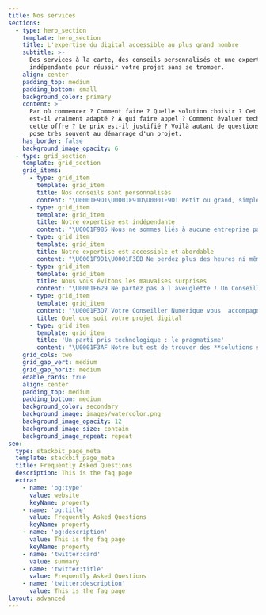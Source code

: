 ```yaml
---
title: Nos services
sections:
  - type: hero_section
    template: hero_section
    title: L'expertise du digital accessible au plus grand nombre
    subtitle: >-
      Des services à la carte, des conseils personnalisés et une expertise
      indépendante pour réussir votre projet sans se tromper.
    align: center
    padding_top: medium
    padding_bottom: small
    background_color: primary
    content: >
      Par où commencer ? Comment faire ? Quelle solution choisir ? Cet outil
      est-il vraiment adapté ? À qui faire appel ? Comment évaluer techniquement
      cette offre ? Le prix est-il justifié ? Voilà autant de questions qu'on se
      pose très souvent au démarrage d'un projet.
    has_border: false
    background_image_opacity: 6
  - type: grid_section
    template: grid_section
    grid_items:
      - type: grid_item
        template: grid_item
        title: Nos conseils sont personnalisés
        content: "\U0001F9D1‍\U0001F91D‍\U0001F9D1 Petit ou grand, simple ou complexe, votre projet est unique et nous savons qu'il est important pour vous.\n\nAussi, nous privilégions toujours une écoute approfondie de votre besoin qui se traduit en recommandations claires, précises, et surtout opérationnelles !\n\nVotre Conseiller Numérique est un **interlocuteur unique qui mobilise notre réseau** de compétences pour répondre à vos questions ou suivre votre projet digital.\n"
      - type: grid_item
        template: grid_item
        title: Notre expertise est indépendante
        content: "\U0001F985 Nous ne sommes liés à aucune entreprise particulière, ne touchons aucune commission et n'avons aucun intérêt à vous orienter vers une solution qui ne vous correspondrait pas pleinement. Seul votre intérêt compte !\n\nVotre Conseiller Numérique est là pour **vous faire économisez du temps et de l'argent !** \n"
      - type: grid_item
        template: grid_item
        title: Notre expertise est accessible et abordable
        content: "\U0001F9D1‍\U0001F3EB Ne perdez plus des heures ni même des journées à lire tout et son contraire sur internet au point de ne plus savoir par où commencer. Une **veille technologique constante** nous permet d'identifier rapidement les solutions en adéquation avec votre projet.\n\nNe vous fiez pas seulement aux belles présentations PowerPoint, aux maquettes qui \"en jettent\" ou au baratin jargonneux qui n'est souvent là que pour vous impressionner. Nous, nous allons droit à l'essentiel et c'est aussi pour cela que **nos tarifs sont particulièrement abordables.**\n\nNous ne perdons pas de temps à rédiger un cahier de charges de deux cents pages que personne ne lit ou à vous produire de \"jolies slides\". Nos recommandations sont **claires, compréhensible et opérationnelles**.\n"
      - type: grid_item
        template: grid_item
        title: Nous vous évitons les mauvaises surprises
        content: "\U0001F629 Ne partez pas à l'aveuglette ! Un Conseiller Numérique, c'est la meilleure **garantie d'éviter les déconvenues** : les projets qui s'éternisent ou échouent, les prestataires qui vous font faux bond ou vous baladent, car le client de toute façon \"n'y comprend rien\".\n\nLa plupart des entreprises de services numériques font bien leur travail, pas nécessairement les plus grandes ou les plus connues. Mais les agences de communication digitale qui vous facturent des sommes exorbitantes pour un travail parfois très simple ne sont pas rares.\n\nQuoi de plus exaspérant qu'un prestataire qui, une fois le devis signé, fait preuve de mauvaise volonté avec des réponses du type : c'est difficile à faire, on a besoin de deux journées de développement supplémentaires, mais pas avant la semaine prochaine ; le dev est sur un autre projet ; ajoutez un ticket et je vais regarder ; je vous envoie un nouveau devis...\n"
      - type: grid_item
        template: grid_item
        content: "\U0001F3D7️ Votre Conseiller Numérique vous  accompagne sur tout type de projets : site internet, application mobile, plateforme métier, publicité digitale, informatique réseau, sécurité de votre système d'information, protection des données personnelles, projet de certification ISO, recherche de prestataires, analyse des offres, audits.\n\nÀ tout moment, il peut mobiliser notre réseau de compétences pour s'adapter à votre besoin et vous aider à faire les bons choix !\n\nQue votre projet soit gros ou petit, simple ou complexe, se monte à quelques centaines ou plusieurs dizaines de milliers d'euros, **nous déployons la même rigueur pour vous aider à le réussir**.\n\n"
        title: Quel que soit votre projet digital
      - type: grid_item
        template: grid_item
        title: 'Un parti pris technologique : le pragmatisme'
        content: "\U0001F3AF Notre but est de trouver des **solutions simples et efficaces** qui répondent à votre besoin, quelles soient sur votre poste de travail, votre réseau, votre mobile, chez un hébergeur ou dans le cloud.\n\nSi des solutions libres, bien documentées et adossées à des communautés actives, tant mieux ! Si elles sont à la fois **rapides, souples et solides**, c'est encore mieux ! Mais le meilleur parti pris est toujours celui du pragmatisme, c’est-à-dire la capacité à s'adapter au contexte et à faire le maximum avec les moyens dont on dispose.\n\nPour un même projet, les choix peuvent être radicalement différents. Parfois, une solution internalisée s'impose pour préserver votre indépendance ; d'autres fois un ou plusieurs outils cloud vous feront gagner énormément de temps.\n\nComme dans un **Rubikub,** les combinaisons sont innombrables. Nous les évaluons et trouvons celles qui s'emboitent bien !\n"
    grid_cols: two
    grid_gap_vert: medium
    grid_gap_horiz: medium
    enable_cards: true
    align: center
    padding_top: medium
    padding_bottom: medium
    background_color: secondary
    background_image: images/watercolor.png
    background_image_opacity: 12
    background_image_size: contain
    background_image_repeat: repeat
seo:
  type: stackbit_page_meta
  template: stackbit_page_meta
  title: Frequently Asked Questions
  description: This is the faq page
  extra:
    - name: 'og:type'
      value: website
      keyName: property
    - name: 'og:title'
      value: Frequently Asked Questions
      keyName: property
    - name: 'og:description'
      value: This is the faq page
      keyName: property
    - name: 'twitter:card'
      value: summary
    - name: 'twitter:title'
      value: Frequently Asked Questions
    - name: 'twitter:description'
      value: This is the faq page
layout: advanced
---
```

